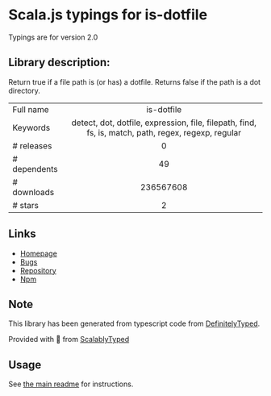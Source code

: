 
# Scala.js typings for is-dotfile

Typings are for version 2.0

## Library description:
Return true if a file path is (or has) a dotfile. Returns false if the path is a dot directory.

|                    |                 |
| ------------------ | :-------------: |
| Full name          | is-dotfile |
| Keywords           | detect, dot, dotfile, expression, file, filepath, find, fs, is, match, path, regex, regexp, regular |
| # releases         | 0 |
| # dependents       | 49 |
| # downloads        | 236567608 |
| # stars            | 2 |

## Links
- [Homepage](https://github.com/jonschlinkert/is-dotfile)
- [Bugs](https://github.com/jonschlinkert/is-dotfile/issues)
- [Repository](https://github.com/jonschlinkert/is-dotfile)
- [Npm](https://www.npmjs.com/package/is-dotfile)
    


## Note
This library has been generated from typescript code from [DefinitelyTyped](https://definitelytyped.org).

Provided with :purple_heart: from [ScalablyTyped](https://github.com/oyvindberg/ScalablyTyped)

## Usage
See [the main readme](../../readme.md) for instructions.


